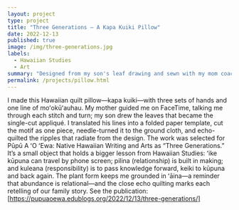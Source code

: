 ```yaml
---
layout: project
type: project
title: "Three Generations — A Kapa Kuiki Pillow"
date: 2022-12-13
published: true
image: /img/three-generations.jpg
labels:
  - Hawaiian Studies
  - Art
summary: "Designed from my son's leaf drawing and sewn with my mom coaching me on FaceTime; published by Pūpū A ʻO ʻEwa."
permalink: /projects/pillow.html
---
```


I made this Hawaiian quilt pillow—kapa kuiki—with three sets of hands and one line of moʻokūʻauhau. My mother guided me on FaceTime, talking me through each stitch and turn; my son drew the leaves that became the single-cut appliqué. I translated his lines into a folded paper template, cut the motif as one piece, needle-turned it to the ground cloth, and echo-quilted the ripples that radiate from the design.
The work was selected for Pūpū A ʻO ʻEwa: Native Hawaiian Writing and Arts as “Three Generations.” It’s a small object that holds a bigger lesson from Hawaiian Studies: ʻike kūpuna can travel by phone screen; pilina (relationship) is built in making; and kuleana (responsibility) is to pass knowledge forward, keiki to kūpuna and back again. The plant form keeps me grounded in ʻāina—a reminder that abundance is relational—and the close echo quilting marks each retelling of our family story.
See the publication: [https://pupuaoewa.edublogs.org/2022/12/13/three-generations/]
